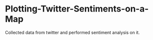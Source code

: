 # Plotting-Twitter-Sentiments-on-a-Map
Collected data from twitter and performed sentiment analysis on it.
